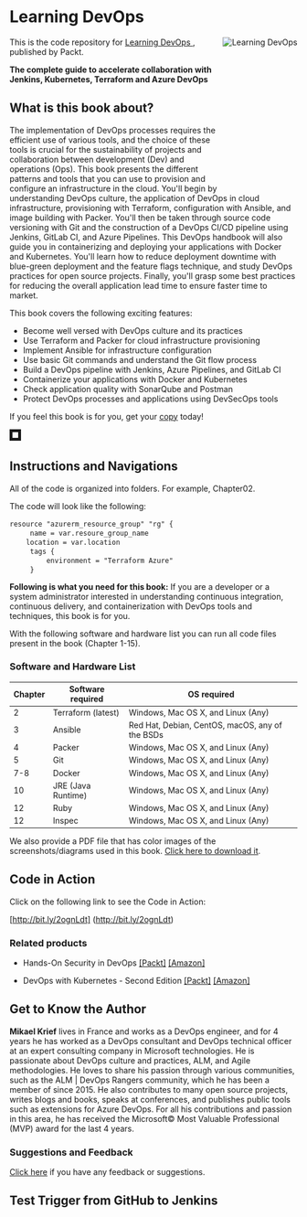 # Learning DevOps 

<a href="https://www.packtpub.com/cloud-networking/learning-devops?utm_source=github&utm_medium=repository&utm_campaign=9781838642730"><img src="https://www.packtpub.com/media/catalog/product/cache/e4d64343b1bc593f1c5348fe05efa4a6/9/7/9781838642730-original.jpeg" alt="Learning DevOps " height="256px" align="right"></a>

This is the code repository for [Learning DevOps ](https://www.packtpub.com/cloud-networking/learning-devops?utm_source=github&utm_medium=repository&utm_campaign=9781838642730), published by Packt.

**The complete guide to accelerate collaboration with Jenkins, Kubernetes, Terraform and Azure DevOps**

## What is this book about?
The implementation of DevOps processes requires the efficient use of various tools, and the choice of these tools is crucial for the sustainability of projects and collaboration between development (Dev) and operations (Ops). This book presents the different patterns and tools that you can use to provision and configure an infrastructure in the cloud. You'll begin by understanding DevOps culture, the application of DevOps in cloud infrastructure, provisioning with Terraform, configuration with Ansible, and image building with Packer. You'll then be taken through source code versioning with Git and the construction of a DevOps CI/CD pipeline using Jenkins, GitLab CI, and Azure Pipelines. This DevOps handbook will also guide you in containerizing and deploying your applications with Docker and Kubernetes. You'll learn how to reduce deployment downtime with blue-green deployment and the feature flags technique, and study DevOps practices for open source projects. Finally, you'll grasp some best practices for reducing the overall application lead time to ensure faster time to market. 

This book covers the following exciting features:
* Become well versed with DevOps culture and its practices 
* Use Terraform and Packer for cloud infrastructure provisioning 
* Implement Ansible for infrastructure configuration 
* Use basic Git commands and understand the Git flow process 
* Build a DevOps pipeline with Jenkins, Azure Pipelines, and GitLab CI 
* Containerize your applications with Docker and Kubernetes 
* Check application quality with SonarQube and Postman 
* Protect DevOps processes and applications using DevSecOps tools

If you feel this book is for you, get your [copy](https://www.amazon.com/dp/1838642730) today!

<a href="https://www.packtpub.com/?utm_source=github&utm_medium=banner&utm_campaign=GitHubBanner"><img src="https://raw.githubusercontent.com/PacktPublishing/GitHub/master/GitHub.png" 
alt="https://www.packtpub.com/" border="5" /></a>

## Instructions and Navigations
All of the code is organized into folders. For example, Chapter02.

The code will look like the following:
```
resource "azurerm_resource_group" "rg" {
     name = var.resoure_group_name
    location = var.location
     tags {
         environment = "Terraform Azure"
     }
```

**Following is what you need for this book:**
If you are a developer or a system administrator interested in understanding continuous integration, continuous delivery, and containerization with DevOps tools and techniques, this book is for you.

With the following software and hardware list you can run all code files present in the book (Chapter 1-15).
### Software and Hardware List
| Chapter | Software required | OS required |
| -------- | ------------------------------------ | ----------------------------------- |
| 2 | Terraform (latest) | Windows, Mac OS X, and Linux (Any) |
| 3 | Ansible | Red Hat, Debian, CentOS, macOS, any of the BSDs |
| 4 | Packer | Windows, Mac OS X, and Linux (Any) |
| 5 | Git | Windows, Mac OS X, and Linux (Any) |
| 7-8 | Docker | Windows, Mac OS X, and Linux (Any) |
| 10 | JRE (Java Runtime) | Windows, Mac OS X, and Linux (Any) |
| 12 | Ruby | Windows, Mac OS X, and Linux (Any) |
| 12 | Inspec | Windows, Mac OS X, and Linux (Any) |

We also provide a PDF file that has color images of the screenshots/diagrams used in this book. [Click here to download it](https://static.packt-cdn.com/downloads/9781838642730_ColorImages.pdf).

## Code in Action

Click on the following link to see the Code in Action:

[http://bit.ly/2ognLdt] (http://bit.ly/2ognLdt)

### Related products
* Hands-On Security in DevOps  [[Packt]](https://www.packtpub.com/networking-and-servers/hands-security-devops?utm_source=github&utm_medium=repository&utm_campaign=9781788995504) [[Amazon]](https://www.amazon.com/dp/B07FNXVKCH)

* DevOps with Kubernetes - Second Edition  [[Packt]](https://www.packtpub.com/virtualization-and-cloud/devops-kubernetes-second-edition?utm_source=github&utm_medium=repository&utm_campaign=9781789533996) [[Amazon]](https://www.amazon.com/dp/1789533996)

## Get to Know the Author
**Mikael Krief**
 lives in France and works as a DevOps engineer, and for 4 years he has worked as a DevOps consultant and DevOps technical officer at an expert consulting company in Microsoft technologies. He is passionate about DevOps culture and practices, ALM, and Agile methodologies. He loves to share his passion through various communities, such as the ALM | DevOps Rangers community, which he has been a member of since 2015. He also contributes to many open source projects, writes blogs and books, speaks at conferences, and publishes public tools such as extensions for Azure DevOps. For all his contributions and passion in this area, he has received the Microsoft© Most Valuable Professional (MVP) award for the last 4 years.

### Suggestions and Feedback
[Click here](https://docs.google.com/forms/d/e/1FAIpQLSdy7dATC6QmEL81FIUuymZ0Wy9vH1jHkvpY57OiMeKGqib_Ow/viewform) if you have any feedback or suggestions.

## Test Trigger from GitHub to Jenkins
